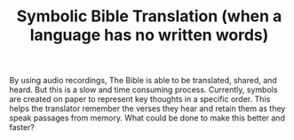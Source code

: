 ﻿---
title: Symbolic Bible Translation (when a language has no written words)
intro: How do you translate the Bible into a language that has no written word? 


champions:
- name:
    WyCliffe Associates
  logo:
    wycliffe.jpg
---

By using audio recordings, The Bible is able to be translated, shared, and heard.  But this is a slow and time consuming process. Currently, symbols are created on paper to represent key thoughts in a specific order.  This helps the translator remember the verses they hear and retain them as they speak passages from memory. What could be done to make this better and faster?

